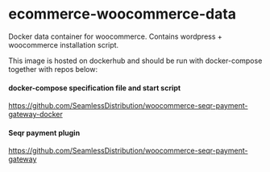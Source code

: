 # ecommerce-woocommerce-data

Docker data container for woocommerce.
Contains wordpress + woocommerce installation script.

This image is hosted on dockerhub and should be run with docker-compose together with repos below:

#### docker-compose specification file and start script
https://github.com/SeamlessDistribution/woocommerce-seqr-payment-gateway-docker

#### Seqr payment plugin
https://github.com/SeamlessDistribution/woocommerce-seqr-payment-gateway

